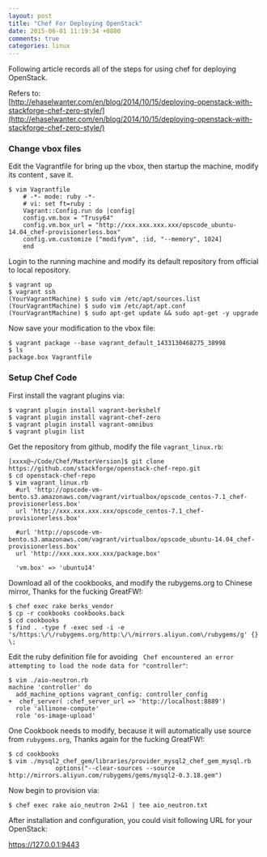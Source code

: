 ```yaml
---
layout: post
title: "Chef For Deploying OpenStack"
date: 2015-06-01 11:19:34 +0800
comments: true
categories: linux
---
```

Following article records all of the steps for using chef for deploying OpenStack.    

Refers to:    
[http://ehaselwanter.com/en/blog/2014/10/15/deploying-openstack-with-stackforge-chef-zero-style/](http://ehaselwanter.com/en/blog/2014/10/15/deploying-openstack-with-stackforge-chef-zero-style/)    


### Change vbox files
Edit the Vagrantfile for bring up the vbox, then startup the machine, modify its content , save it.    

```
$ vim Vagrantfile
    # -*- mode: ruby -*-
    # vi: set ft=ruby :
    Vagrant::Config.run do |config|
    config.vm.box = "Trusy64"
    config.vm.box_url = "http://xxx.xxx.xxx.xxx/opscode_ubuntu-14.04_chef-provisionerless.box"
    config.vm.customize ["modifyvm", :id, "--memory", 1024]
    end
``` 
Login to the running machine and modify its default repository from official to local repository.    

```
$ vagrant up
$ vagrant ssh
(YourVagrantMachine) $ sudo vim /etc/apt/sources.list
(YourVagrantMachine) $ sudo vim /etc/apt/apt.conf
(YourVagrantMachine) $ sudo apt-get update && sudo apt-get -y upgrade
```

Now save your modification to the vbox file:    

```
$ vagrant package --base vagrant_default_1433130468275_38998
$ ls
package.box Vagrantfile
```

### Setup Chef Code
First install the vagrant plugins via:    

```
$ vagrant plugin install vagrant-berkshelf
$ vagrant plugin install vagrant-chef-zero
$ vagrant plugin install vagrant-omnibus
$ vagrant plugin list
```

Get the repository from github, modify the file `vagrant_linux.rb`:    

```
[xxxx@~/Code/Chef/MasterVersion]$ git clone https://github.com/stackforge/openstack-chef-repo.git
$ cd openstack-chef-repo
$ vim vagrant_linux.rb
  #url 'http://opscode-vm-bento.s3.amazonaws.com/vagrant/virtualbox/opscode_centos-7.1_chef-provisionerless.box'
  url 'http://xxx.xxx.xxx.xxx/opscode_centos-7.1_chef-provisionerless.box'

  #url 'http://opscode-vm-bento.s3.amazonaws.com/vagrant/virtualbox/opscode_ubuntu-14.04_chef-provisionerless.box'
  url 'http://xxx.xxx.xxx.xxx/package.box'

  'vm.box' => 'ubuntu14'
```
Download all of the cookbooks, and modify the rubygems.org to Chinese mirror, Thanks for the fucking GreatFW!:    

```
$ chef exec rake berks_vendor
$ cp -r cookbooks cookbooks.back
$ cd cookbooks
$ find . -type f -exec sed -i -e 's/https:\/\/rubygems.org/http:\/\/mirrors.aliyun.com\/rubygems/g' {} \; 
```
Edit the ruby definition file for avoiding ` Chef encountered an error attempting to load the node data for "controller"`:    

```
$ vim ./aio-neutron.rb
machine 'controller' do
  add_machine_options vagrant_config: controller_config
+  chef_server( :chef_server_url => 'http://localhost:8889')
  role 'allinone-compute'
  role 'os-image-upload'

```


One Cookbook needs to modify, because it will automatically use source from `rubygems.org`, Thanks again for the fucking GreatFW!:    

```
$ cd cookbooks
$ vim ./mysql2_chef_gem/libraries/provider_mysql2_chef_gem_mysql.rb
             options("--clear-sources --source http://mirrors.aliyun.com/rubygems/gems/mysql2-0.3.18.gem") 

```


Now begin to provision via:    

```
$ chef exec rake aio_neutron 2>&1 | tee aio_neutron.txt
```

After installation and configuration, you could visit following URL for your OpenStack:     

https://127.0.0.1:9443
